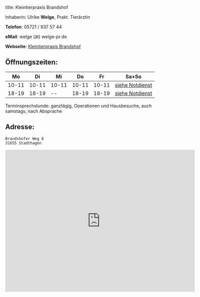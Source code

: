 title: Kleintierpraxis Brandshof

Inhaberin: Ulrike **Welge**, Prakt. Tierärztin

**Telefon**:   05721 / 937 57 44

**eMail**: welge (ät) welge-pr.de

**Webseite**: <a href="https://kleintierpraxis-brandshof.de">Kleintierpraxis Brandshof</a>

Öffnungszeiten:
---------------

|  Mo   |  Di   |  Mi   |  Do   |  Fr   |           Sa+So                      |
| ----- | ----- | ----- | ----- | ----- | ------------------------------------ |
| 10-11 | 10-11 | 10-11 | 10-11 | 10-11 | [siehe Notdienst](../notdienst.html) |
| 18-19 | 18-19 |  --   | 18-19 | 18-19 | [siehe Notdienst](../notdienst.html) |

Terminsprechstunde: ganztägig, Operationen und Hausbesuche, auch samstags, nach Absprache

Adresse:
---------

    Brandshofer Weg 8
    31655 Stadthagen

<iframe src="https://www.google.com/maps/embed?pb=!1m18!1m12!1m3!1d2440.5917500763553!2d9.19379131597303!3d52.287113261214266!2m3!1f0!2f0!3f0!3m2!1i1024!2i768!4f13.1!3m3!1m2!1s0x47ba7ef6b51eda1b%3A0xcfcf322d3f7793f5!2sKleintierpraxis%20Brandshof%20Ulrike%20Welge!5e0!3m2!1sde!2sfr!4v1599055913417!5m2!1sde!2sfr" width="600" height="450" frameborder="0" style="border:0;" allowfullscreen="" aria-hidden="false" tabindex="0"></iframe>
